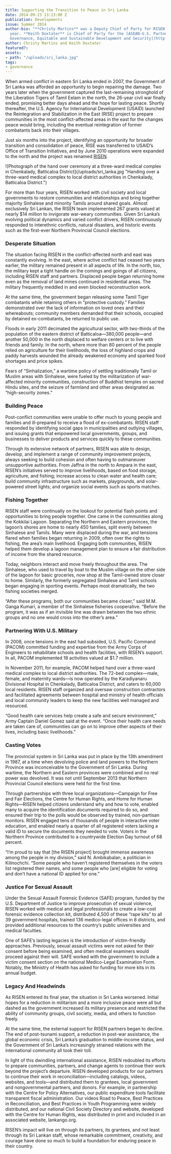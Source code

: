 ```yaml
---
title: Supporting the Transition to Peace in Sri Lanka
date: 2014-09-23 13:13:00 Z
publication: Developments
issue: Summer 2014
author-bio: "**Christy Martins** was a Deputy Chief of Party for RISEN in its final
  year. **Keith Doxtater** is Chief of Party for the [ASEAN-U.S. Partnership for Good
  Governance, Equitable and Sustainable Development and Security](http://dai.com/our-work/projects/southeast-asia%E2%80%94asean-us-partnership-good-governance-equitable-and-sustainable)."
author: Christy Martins and Keith Doxtater
featured?: 
assets:
- path: "/uploads/sri_lanka.jpg"
tags:
- governance
---
```


<p>When armed conflict in eastern Sri Lanka ended in 2007, the Government of Sri Lanka was afforded an opportunity to begin repairing the damage. Two years later when the government captured the last-remaining stronghold of the Liberation Tigers of Tamil Eelam in the north, the 26-year civil war finally ended, promising better days ahead and the hope for lasting peace. Shortly thereafter, the U.S. Agency for International Development (USAID) launched the Reintegration and Stabilization in the East (RISE) project to prepare communities in the most conflict-affected areas in the east for the changes peace would bring, including the eventual reintegration of former combatants back into their villages.  </p>



<p>Just six months into the project, identifying an opportunity for broader transition and consolidation of peace, RISE was transferred to USAID’s Office of Transition Initiatives, and by June 2010 operations were expanded to the north and the project was renamed <a href="http://dai.com/our-work/projects/sri-lanka—reintegration-and-stabilization-east-and-north-risen">RISEN</a>.</p>
![Photograph of the hand over ceremony at a three-ward medical complex in Chenkalady, Batticaloa District](/uploads/sri_lanka.jpg "Handing over a three-ward medical complex to local district authorities in Chenkalady, Batticaloa District.") 
<p>For more than four years, RISEN worked with civil society and local governments to restore communities and relationships and bring together majority Sinhalese and minority Tamils around shared goals. Almost exclusively Sri Lankan, the RISEN team implemented 267 grants valued at nearly $14 million to invigorate war-weary communities. Given Sri Lanka’s evolving political dynamics and varied conflict drivers, RISEN continuously responded to interethnic conflicts, natural disasters, and historic events such as the first-ever Northern Provincial Council elections.</p>
<h3>Desperate Situation</h3>
<p>The situation facing RISEN in the conflict-affected north and east was constantly evolving. In the east, where active conflict had ceased two years earlier, the military remained present in all aspects of life. In the north, too, the military kept a tight handle on the comings and goings of all citizens, including RISEN staff and partners. Displaced people began returning home even as the removal of land mines continued in residential areas. The military frequently meddled in and even blocked reconstruction work.</p>
<p>At the same time, the government began releasing some Tamil Tiger combatants while retaining others in “protective custody.” Families demonstrated over the lack of information on loved ones and their whereabouts; community members demanded that their schools, occupied by detained ex-combatants, be returned to public use.</p>
<p>Floods in early 2011 decimated the agricultural sector, with two-thirds of the population of the eastern district of Batticaloa—380,000 people—and another 50,000 in the north displaced to welfare centers or to live with friends and family. In the north, where more than 80 percent of the people relied on agriculture for their livelihoods, the loss of highland crops and paddy harvests wounded the already weakened economy and sparked food shortages and price spikes.</p>
<p>Fears of “Sinhalization,” a wartime policy of settling traditionally Tamil or Muslim areas with Sinhalese, were fueled by the militarization of war-affected minority communities, construction of Buddhist temples on sacred Hindu sites, and the seizure of farmland and other areas designated as “high-security zones.”</p>
<h3>Building Peace</h3>
<p>Post-conflict communities were unable to offer much to young people and families and ill-prepared to receive a flood of ex-combatants. RISEN staff responded by identifying social gaps in municipalities and outlying villages, and issuing grants that empowered local governments, groups, and businesses to deliver products and services quickly to these communities.</p>
<p>Through its extensive network of partners, RISEN was able to design, develop, and implement a range of community improvement projects, always seeking to build cohesion and often having to outmaneuver unsupportive authorities. From Jaffna in the north to Ampara in the east, RISEN’s initiatives served to improve livelihoods, based on food storage, agriculture, and fishing; increase access to clean water and health care; build community infrastructure such as markets, playgrounds, and solar-powered street lights; and organize social events such as sports matches.</p>
<h3>Fishing Together</h3>
<p>RISEN staff were continually on the lookout for potential flash points and opportunities to bring people together. One came in the communities along the Kokkilai Lagoon. Separating the Northern and Eastern provinces, the lagoon’s shores are home to nearly 450 families, split evenly between Sinhalese and Tamils. Many were displaced during the war, and tensions flared when families began returning in 2009, often over the rights to fishing, the area’s main livelihood. Engaging both communities, RISEN helped them develop a lagoon management plan to ensure a fair distribution of income from the shared resource.</p>
<p>Today, neighbors interact and move freely throughout the area. The Sinhalese, who used to travel by boat to the Muslim village on the other side of the lagoon for basic groceries, now shop at the Tamil-owned store closer to home. Similarly, the formerly segregated Sinhalese and Tamil schools began engaging in sporting events. Perhaps most dramatically, the two fishing societies merged.</p>
<p>“After these programs, both our communities became closer,” said M.M. Ganga Kumari, a member of the Sinhalese fisheries cooperative. “Before the program, it was as if an invisible line was drawn between the two ethnic groups and no one would cross into the other’s area.”</p>
<h3>Partnering With U.S. Military</h3>
<p>In 2008, once tensions in the east had subsided, U.S. Pacific Command (PACOM) committed funding and expertise from the Army Corps of Engineers to rehabilitate schools and health facilities, with RISEN’s support. In all, PACOM implemented 18 activities valued at $1.7 million.</p>
<p>In November 2011, for example, PACOM helped hand over a three-ward medical complex to local district authorities. The 72-bed complex—male, female, and maternity wards—is now operated by the Karadiyanaru Divisional Hospital in Chenkalady, Batticaloa District, and caters to 60,000 local residents. RISEN staff organized and oversaw construction contractors and facilitated agreements between hospital and  ministry of health officials and local community leaders to keep the new facilities well managed and resourced.</p>
<p>“Good health care services help create a safe and secure environment,” Army Captain Daniel Gomez said at the event. “Once their health care needs are taken care of, communities can go on to improve other aspects of their lives, including basic livelihoods.”</p>
<h3>Casting Votes</h3>
<p>The provincial system in Sri Lanka was put in place by the 13th amendment in 1987, at a time when devolving police and land powers to the Northern Province was inconceivable to the Government of Sri Lanka. During wartime, the Northern and Eastern provinces were combined and no real power was devolved. It was not until September 2013 that Northern Provincial Council elections were held for the first time. </p>
<p>Through partnerships with three local organizations—Campaign for Free and Fair Elections, the Centre for Human Rights, and Home for Human Rights—RISEN helped citizens understand why and how to vote, enabled many to acquire the identification documents required to do so, and ensured their trip to the polls would be observed by trained, non-partisan monitors. RISEN engaged tens of thousands of people in interactive voter education, and enabled nearly a quarter of all registered voters lacking a valid ID to secure the documents they needed to vote.
Voters in the Northern Province contributed to a countrywide Election Day turnout of 68 percent.
</p>
<p>“I’m proud to say that [the RISEN project] brought immense awareness among the people in my division,” said N. Ambikabalan, a politician in Kilinochchi. “Some people who haven’t registered themselves in the voters list registered their names, and some people who [are] eligible for voting and don’t have a national ID applied for one.”</p>
<h3>Justice For Sexual Assault</h3>
<p>Under the Sexual Assault Forensic Evidence (SAFE) program, funded by the U.S. Department of Justice to improve prosecution of sexual violence, RISEN worked with medical and legal professionals to create a low-cost forensic evidence collection kit, distributed 4,500 of these “rape kits” to all 39 government hospitals, trained 136 medico-legal offices in 8 districts, and provided additional resources to the country’s public universities and medical faculties.</p>
<p>One of SAFE’s lasting legacies is the introduction of victim-friendly approaches. Previously, sexual assault victims were not asked for their consent before being examined, and often medical examiners would proceed against their will. SAFE worked with the government to include a victim consent section on the national Medico-Legal Examination Form. Notably, the Ministry of Health has asked for funding for more kits in its annual budget.</p>
<h3>Legacy And Headwinds</h3>
<p>As RISEN entered its final year, the situation in Sri Lanka worsened. Initial hopes for a reduction in militarism and a more inclusive peace were all but dashed as the government increased its military presence and restricted the ability of community groups, civil society, media, and others to function freely.</p>
<p>At the same time, the external support for RISEN partners began to decline. The end of post-tsunami support, a reduction in post-war assistance, the global economic crisis, Sri Lanka’s graduation to middle-income status, and the Government of Sri Lanka’s increasingly strained relations with the international community all took their toll.</p>
<p>In light of this dwindling international assistance, RISEN redoubled its efforts to prepare communities, partners, and change agents to continue their work beyond the project’s departure. RISEN developed products for our partners to continue their work in reconciliation—including catalogs, videos, websites, and tools—and distributed them to grantees, local government and nongovernmental partners, and donors. For example, in partnership with the Centre for Policy Alternatives, our public expenditure tools facilitate transparent fiscal administration. Our videos Road to Peace, Best Practices in Reconciliation, and Best Practices in Youth Programming were widely distributed, and our national Civil Society Directory and website, developed with the Centre for Human Rights, was distributed in print and included in an associated website, lankango.org.</p>
<p>RISEN’s impact will live on through its partners, its grantees, and not least through its Sri Lankan staff, whose remarkable commitment, creativity, and courage have done so much to build a foundation for enduring peace in their country.</p>
